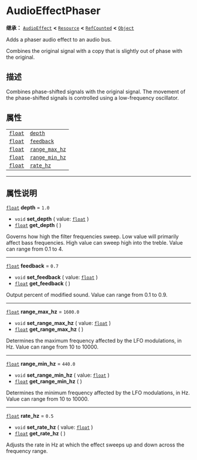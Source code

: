 <!-- ⚠ 请勿编辑本文件 ⚠ -->
<!-- 本文档使用脚本从 WeDot 引擎源码仓库生成。 -->
<!-- 生成脚本：https://github.com/WeDot-Engine/WeDot/tree/4.3/doc/tools/make_md.py； -->
<!-- 原文件：https://github.com/WeDot-Engine/WeDot/tree/4.3/doc/classes/AudioEffectPhaser.xml。 -->

<div id="_class_audioeffectphaser"></div>

# AudioEffectPhaser

**继承：** [`AudioEffect`](class_audioeffect.md) **<** [`Resource`](class_resource.md) **<** [`RefCounted`](class_refcounted.md) **<** [`Object`](class_object.md)

Adds a phaser audio effect to an audio bus.

Combines the original signal with a copy that is slightly out of phase with the original.

## 描述

Combines phase-shifted signals with the original signal. The movement of the phase-shifted signals is controlled using a low-frequency oscillator.

## 属性

|||
|:-:|:--|
| [`float`](class_float.md) | [`depth`](#class_audioeffectphaser_property_depth)               | ``1.0``    |
| [`float`](class_float.md) | [`feedback`](#class_audioeffectphaser_property_feedback)         | ``0.7``    |
| [`float`](class_float.md) | [`range_max_hz`](#class_audioeffectphaser_property_range_max_hz) | ``1600.0`` |
| [`float`](class_float.md) | [`range_min_hz`](#class_audioeffectphaser_property_range_min_hz) | ``440.0``  |
| [`float`](class_float.md) | [`rate_hz`](#class_audioeffectphaser_property_rate_hz)           | ``0.5``    |

<!-- rst-class:: classref-section-separator -->

---

## 属性说明

<div id="_class_audioeffectphaser_property_depth"></div>

[`float`](class_float.md) **depth** = ``1.0`` <div id="class_audioeffectphaser_property_depth"></div>

- `void` **set_depth** ( value: [`float`](class_float.md) )
- [`float`](class_float.md) **get_depth** ( )

Governs how high the filter frequencies sweep. Low value will primarily affect bass frequencies. High value can sweep high into the treble. Value can range from 0.1 to 4.

<!-- rst-class:: classref-item-separator -->

---

<div id="_class_audioeffectphaser_property_feedback"></div>

[`float`](class_float.md) **feedback** = ``0.7`` <div id="class_audioeffectphaser_property_feedback"></div>

- `void` **set_feedback** ( value: [`float`](class_float.md) )
- [`float`](class_float.md) **get_feedback** ( )

Output percent of modified sound. Value can range from 0.1 to 0.9.

<!-- rst-class:: classref-item-separator -->

---

<div id="_class_audioeffectphaser_property_range_max_hz"></div>

[`float`](class_float.md) **range_max_hz** = ``1600.0`` <div id="class_audioeffectphaser_property_range_max_hz"></div>

- `void` **set_range_max_hz** ( value: [`float`](class_float.md) )
- [`float`](class_float.md) **get_range_max_hz** ( )

Determines the maximum frequency affected by the LFO modulations, in Hz. Value can range from 10 to 10000.

<!-- rst-class:: classref-item-separator -->

---

<div id="_class_audioeffectphaser_property_range_min_hz"></div>

[`float`](class_float.md) **range_min_hz** = ``440.0`` <div id="class_audioeffectphaser_property_range_min_hz"></div>

- `void` **set_range_min_hz** ( value: [`float`](class_float.md) )
- [`float`](class_float.md) **get_range_min_hz** ( )

Determines the minimum frequency affected by the LFO modulations, in Hz. Value can range from 10 to 10000.

<!-- rst-class:: classref-item-separator -->

---

<div id="_class_audioeffectphaser_property_rate_hz"></div>

[`float`](class_float.md) **rate_hz** = ``0.5`` <div id="class_audioeffectphaser_property_rate_hz"></div>

- `void` **set_rate_hz** ( value: [`float`](class_float.md) )
- [`float`](class_float.md) **get_rate_hz** ( )

Adjusts the rate in Hz at which the effect sweeps up and down across the frequency range.

[^virtual]: 本方法通常需要用户覆盖才能生效。
[^const]: 本方法无副作用，不会修改该实例的任何成员变量。
[^vararg]: 本方法除了能接受在此处描述的参数外，还能够继续接受任意数量的参数。
[^constructor]: 本方法用于构造某个类型。
[^static]: 调用本方法无需实例，可直接使用类名进行调用。
[^operator]: 本方法描述的是使用本类型作为左操作数的有效运算符。
[^bitfield]: 这个值是由下列位标志构成位掩码的整数。
[^void]: 无返回值。
